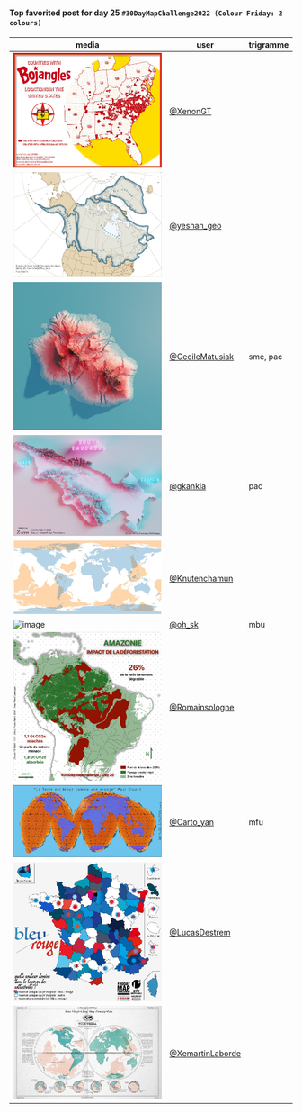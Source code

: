 #### Top favorited post for day 25 `#30DayMapChallenge2022 (Colour Friday: 2 colours)`
| media | user | trigramme |
|-------|------|-----------|
| ![image](../uploads/5d57583440d55ad994c52be1eb457e75/image.png) | [@XenonGT](https://twitter.com/XenonGT/status/1596305409681543168) |  |
| ![image](../uploads/2fd6a1f009cf9fae012239668504756f/image.png) | [@yeshan_geo](https://twitter.com/yeshan_geo/status/1595994115652476928) |  |
| ![image](../uploads/ae0280281c09849cfb5cf05346c225cb/image.png) | [@CecileMatusiak](https://twitter.com/CecileMatusiak/status/1596490570943586304) | sme, pac |
| ![image](../uploads/934fc533d2c1fffce4468d92f9910c1b/image.png) | [@gkankia](https://twitter.com/gkankia/status/1596244701438693378) | pac |
| ![image](../uploads/4218ab1a68221eb3169e87167d73ec07/image.png) | [@Knutenchamun](https://twitter.com/Knutenchamun/status/1596076316507648000) |  |
| ![image](../uploads/e4ccd15abf0e4e9b4fbe17349a6a2747/image.png) | [@oh_sk](https://twitter.com/oh_sk/status/1596222933000937472) | mbu |
| ![image](../uploads/39a6d86ccb48e90409e80480727aa0e8/image.png) | [@Romainsologne](https://twitter.com/Romainsologne/status/1596035963234361345) |  |
| ![image](../uploads/8161a95d6a37bc82c8b8e46486357e6d/image.png) | [@Carto_yan](https://twitter.com/Carto_yan/status/1596035963725176834) | mfu |
| ![image](../uploads/91147dc7dc2e40281a55d81ce90549bc/image.png) | [@LucasDestrem](https://twitter.com/LucasDestrem/status/1596024975491842048) |  |
| ![image](../uploads/1e72846192b536a991998abfe84ea4b1/image.png) | [@XemartinLaborde](https://twitter.com/XemartinLaborde/status/1596125391852290049) |  |

